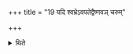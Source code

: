 +++
title = "19 यदि श्वभ्रेऽवपतेद्वैष्णवञ् चरुम्"

+++

<details><summary>थिते</summary>

यदि श्वभ्रेऽवपतेद्वैष्णवं चरुम् १९
</details>
